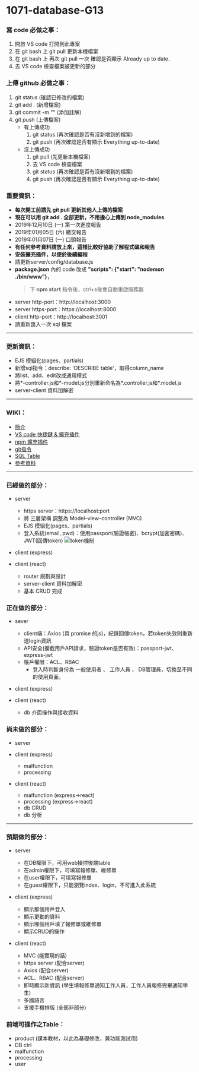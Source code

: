 # 1071-database-G13

### 寫 code 必做之事：
1. 開啟 VS code 打開到此專案
1. 在 git bash 上 git pull 更新本機檔案
1. 在 git bash 上 再次 git pull 一次 確認是否顯示 Already up to date.
1. 去 VS code 檢查檔案被更新的部分

### 上傳 github 必做之事：
1. git status (確認已修改的檔案)
1. git add . (新增檔案)
1. git commit -m "" (添加註解)
1. git push (上傳檔案)
   * 有上傳成功 
     1. git status (再次確認是否有沒新增到的檔案)
     1. git push (再次確認是否有顯示 Everything up-to-date)
   * 沒上傳成功
     1. git pull (先更新本機檔案)
     1. 去 VS code 檢查檔案
     1. git status (再次確認是否有沒新增到的檔案)
     1. git push (再次確認是否有顯示 Everything up-to-date)

### 重要資訊：
* **每次開工前請先 git pull 更新其他人上傳的檔案**
* **現在可以用 git add . 全部更新，不用擔心上傳到 node_modules**
* 2019年12月10日 (一) 第一次進度報告
* 2019年01月05日 (六) 繳交報告
* 2019年01月07日 (一) 口頭報告
* **有任何參考資料請放上來，這樣比較好協助了解程式碼和報告**
* **安裝擴充插件，以便於後續編程**
* 請更新server/config/database.js
* **package.json** 內的 code 改成 **"scripts": {"start": "nodemon ./bin/www"}**，
  > 下 **npm start** 指令後，ctrl+s後會自動重啟服務器
* server http-port：http://localhost:3000
* server https-port：https://localhost:8000
* client http-port：http://localhost:3001
* 請重新匯入一次 sql 檔案
---

### 更新資訊：
* EJS 模組化(pages、partials)
* 新增sql指令：describe: 'DESCRIBE table'，取得column_name
* 將list、add、edit改成通用模式
* 將*-controller.js和*-model.js分別重新命名為*.controller.js和*.model.js
* server-client 資料加解密
---

### WIKI：
* [簡介](https://github.com/toumei/1071-database-G13/wiki/Home)
* [VS code 快捷鍵 & 擴充插件](https://github.com/toumei/1071-database-G13/wiki/VS-code)
* [npm 擴充插件](https://github.com/toumei/1071-database-G13/wiki/npm-Extensions)
* [git指令](https://github.com/toumei/1071-database-G13/wiki/git-command)
* [SQL Table](https://github.com/toumei/1071-database-G13/wiki/SQL-Table)
* [參考資料](https://github.com/toumei/1071-database-G13/wiki/Reference)
---

### 已經做的部分：
* server
  * https server：https://localhost:port
  * 將 三層架構 調整為 Model–view–controller (MVC)
  * EJS 模組化(pages、partials)
  * 登入系統(email, pwd)：使用passport(驗證帳密)、bcrypt(加密密碼)、JWT(回傳token)
![token機制](https://cdn-images-1.medium.com/max/1334/1*7T41R0dSLEzssIXPHpvimQ.png)

* client (express)

* client (react)
  * router 規劃與設計
  * server-client 資料加解密
  * 基本 CRUD 完成

### 正在做的部分：
* sever
  * client端：Axios (具 promise 的js)，紀錄回傳token，若token失效則重新送login資訊
  * API安全(攔截用戶API請求，驗證token是否有效)：passport-jwt、express-jwt
  * 帳戶權限：ACL、RBAC
    * 登入時判斷身份為 一般使用者 、 工作人員 、 DB管理員，切換至不同的使用頁面。

* client (express)

* client (react)
  * db 介面操作與接收資料

### 尚未做的部分：
* server

* client (express)
  * malfunction
  * processing

* client (react)
  * malfunction (express->react)
  * processing (express->react)
  * db CRUD
  * db 分析
---

### 預期做的部分：
* server
  * 在DB權限下，可用web操控後端table
  * 在admin權限下，可填寫報修單、維修單
  * 在user權限下，可填寫報修單
  * 在guest權限下，只能瀏覽index、login，不可進入此系統

* client (express)
  * 顯示那個用戶登入
  * 顯示更動的資料
  * 顯示哪個用戶填了報修單或維修單
  * 顯示CRUD的操作
 
* client (react)
  * MVC (能實現的話)
  * https server (配合server)
  * Axios (配合server)
  * ACL、RBAC (配合server)
  * 即時顯示新資訊 (學生填報修單通知工作人員，工作人員報修完畢通知學生)
  * 多國語言
  * 支援手機排版 (全部非部分)

### 前端可操作之Table：
* product (課本教材，以此為基礎修改，兼功能測試用)
* DB ctrl
* malfunction
* processing
* user
